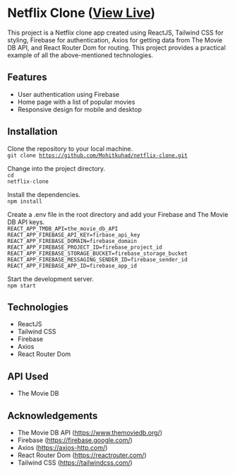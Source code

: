 # Netflix Clone (<a href="https://mohit-netflix.vercel.app">View Live</a>)

This project is a Netflix clone app created using ReactJS, Tailwind CSS for styling, Firebase for authentication, Axios for getting data from The Movie DB API, and React Router Dom for routing. This project provides a practical example of all the above-mentioned technologies.

## Features
<ul>
<li>
User authentication using Firebase
</li>
<li>
Home page with a list of popular movies
</li>
<li>
Responsive design for mobile and desktop
</li>
</ul>

## Installation

Clone the repository to your local machine.<br/>
<code>git clone https://github.com/Mohitkuhad/netflix-clone.git</code>

Change into the project directory.<br/>
<code>cd netflix-clone</code>

Install the dependencies.<br/>
<code>npm install</code>

Create a .env file in the root directory and add your Firebase and The Movie DB API keys.<br/>
<code>REACT_APP_TMDB_API=the_movie_db_API
REACT_APP_FIREBASE_API_KEY=firbase_api_key
REACT_APP_FIREBASE_DOMAIN=firebase_domain
REACT_APP_FIREBASE_PROJECT_ID=firebase_project_id
REACT_APP_FIREBASE_STORAGE_BUCKET=firebase_storage_bucket
REACT_APP_FIREBASE_MESSAGING_SENDER_ID=firebase_sender_id
REACT_APP_FIREBASE_APP_ID=firebase_app_id
</code>

Start the development server.<br/>
<code>npm start</code>

## Technologies
<ul>
  <li>ReactJS</li>
  <li>Tailwind CSS</li>
  <li>Firebase</li>
  <li>Axios</li>
  <li>React Router Dom</li>
</ul>

## API Used
<ul>
  <li>The Movie DB</li>
</ul>

## Acknowledgements
<ul>
  <li>The Movie DB API (<a href="https://www.themoviedb.org/">https://www.themoviedb.org/</a>)
  <li>Firebase (<a href="https://firebase.google.com/">https://firebase.google.com/</a>)
  <li>Axios (<a href="https://axios-http.com/">https://axios-http.com/</a>)
  <li>React Router Dom (<a href="https://reactrouter.com/">https://reactrouter.com/</a>)
  <li>Tailwind CSS (<a href="https://tailwindcss.com/">https://tailwindcss.com/</a>)
</ul>












